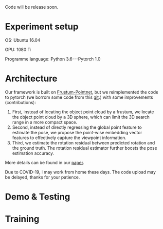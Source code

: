Code will be release soon.

# Experiment setup

OS: Ubuntu 16.04

GPU: 1080 Ti

Programme language: Python 3.6---Pytorch 1.0


# Architecture
Our framework is built on [Frustum-Pointnet](https://github.com/charlesq34/frustum-pointnets), but we reimplemented the code to pytorch (we borrom some code from this [git](https://github.com/fxia22/pointnet.pytorch).) with some improvements (contributions):   
1. First, instead of locating the object point cloud by a frustum, we locate the object point cloud by a 3D sphere, which can limit the 3D search range in a more compact space.   
2. Second, instead of directly regressing the global point feature to estimate the pose, we propose the point-wise embedding vector features to effectively capture the viewpoint information.  
3. Third, we estimate the rotation residual between predicted rotation and the ground truth. The rotation residual estimator further boosts the pose estimation accuracy.

More details can be found in our [paper](https://arxiv.org/abs/2003.11089).

Due to COVID-19, I may work from home these days. The code upload may be delayed, thanks for your patience.

# Demo & Testing

# Training


